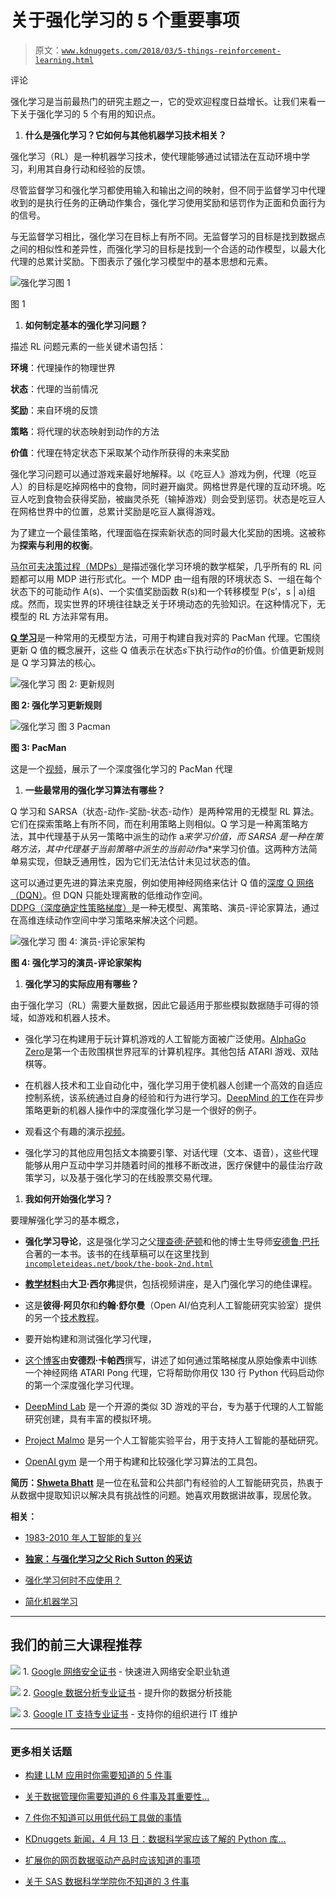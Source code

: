# 关于强化学习的 5 个重要事项

> 原文：[`www.kdnuggets.com/2018/03/5-things-reinforcement-learning.html`](https://www.kdnuggets.com/2018/03/5-things-reinforcement-learning.html)

评论

强化学习是当前最热门的研究主题之一，它的受欢迎程度日益增长。让我们来看一下关于强化学习的 5 个有用的知识点。

1.  **什么是强化学习？它如何与其他机器学习技术相关？**

强化学习（RL）是一种机器学习技术，使代理能够通过试错法在互动环境中学习，利用其自身行动和经验的反馈。

尽管监督学习和强化学习都使用输入和输出之间的映射，但不同于监督学习中代理收到的是执行任务的正确动作集合，强化学习使用奖励和惩罚作为正面和负面行为的信号。

与无监督学习相比，强化学习在目标上有所不同。无监督学习的目标是找到数据点之间的相似性和差异性，而强化学习的目标是找到一个合适的动作模型，以最大化代理的总累计奖励。下图表示了强化学习模型中的基本思想和元素。

![强化学习图 1](img/33941f44debccc0218dc7911f6e19d20.png)

图 1

1.  **如何制定基本的强化学习问题？**

描述 RL 问题元素的一些关键术语包括：

**环境**：代理操作的物理世界

**状态**：代理的当前情况

**奖励**：来自环境的反馈

**策略**：将代理的状态映射到动作的方法

**价值**：代理在特定状态下采取某个动作所获得的未来奖励

强化学习问题可以通过游戏来最好地解释。以《吃豆人》游戏为例，代理（吃豆人）的目标是吃掉网格中的食物，同时避开幽灵。网格世界是代理的互动环境。吃豆人吃到食物会获得奖励，被幽灵杀死（输掉游戏）则会受到惩罚。状态是吃豆人在网格世界中的位置，总累计奖励是吃豆人赢得游戏。

为了建立一个最佳策略，代理面临在探索新状态的同时最大化奖励的困境。这被称为**探索与利用的权衡**。

[马尔可夫决策过程（MDPs）](https://en.wikipedia.org/wiki/Markov_decision_process)是描述强化学习环境的数学框架，几乎所有的 RL 问题都可以用 MDP 进行形式化。一个 MDP 由一组有限的环境状态 S、一组在每个状态下的可能动作 A(s)、一个实值奖励函数 R(s)和一个转移模型 P(s’，s | a)组成。然而，现实世界的环境往往缺乏关于环境动态的先验知识。在这种情况下，无模型的 RL 方法非常有用。

[**Q 学习**](https://en.wikipedia.org/wiki/Q-learning)是一种常用的无模型方法，可用于构建自我对弈的 PacMan 代理。它围绕更新 Q 值的概念展开，这些 Q 值表示在状态*s*下执行动作*a*的价值。价值更新规则是 Q 学习算法的核心。

![强化学习 图 2: 更新规则](img/336afa9839ae3120aa2557a4483a10a9.png)

**图 2: 强化学习更新规则**

![强化学习 图 3 Pacman](img/ff32fdfaa7b912f3d699337cd4a84367.png)

**图 3: PacMan**

这是一个[视频](https://www.youtube.com/watch?v=QilHGSYbjDQ)，展示了一个深度强化学习的 PacMan 代理

1.  **一些最常用的强化学习算法有哪些？**

Q 学习和 SARSA（状态-动作-奖励-状态-动作）是两种常用的无模型 RL 算法。它们在探索策略上有所不同，而在利用策略上则相似。Q 学习是一种离策略方法，其中代理基于从另一策略中派生的动作 a*来学习价值，而 SARSA 是一种在策略方法，其中代理基于当前策略中派生的当前动作*a*来学习价值。这两种方法简单易实现，但缺乏通用性，因为它们无法估计未见过状态的值。

这可以通过更先进的算法来克服，例如使用神经网络来估计 Q 值的[深度 Q 网络（DQN）](https://deepmind.com/research/dqn/)。但 DQN 只能处理离散的低维动作空间。[DDPG（深度确定性策略梯度）](https://arxiv.org/abs/1509.02971)是一种无模型、离策略、演员-评论家算法，通过在高维连续动作空间中学习策略来解决这个问题。

![强化学习 图 4: 演员-评论家架构](img/1b01bb70433f08d65cd07caaf62ec8ed.png)

**图 4: 强化学习的演员-评论家架构**

1.  **强化学习的实际应用有哪些？**

由于强化学习（RL）需要大量数据，因此它最适用于那些模拟数据随手可得的领域，如游戏和机器人技术。

+   强化学习在构建用于玩计算机游戏的人工智能方面被广泛使用。[AlphaGo Zero](https://deepmind.com/blog/alphago-zero-learning-scratch/)是第一个击败围棋世界冠军的计算机程序。其他包括 ATARI 游戏、双陆棋等。

+   在机器人技术和工业自动化中，强化学习用于使机器人创建一个高效的自适应控制系统，该系统通过自身的经验和行为进行学习。[DeepMind 的工作](https://deepmind.com/research/publications/deep-reinforcement-learning-robotic-manipulation/)在异步策略更新的机器人操作中的深度强化学习是一个很好的例子。

+   观看这个有趣的演示[视频](https://www.youtube.com/watch?v=ZhsEKTo7V04&t=48s)。

+   强化学习的其他应用包括文本摘要引擎、对话代理（文本、语音），这些代理能够从用户互动中学习并随着时间的推移不断改进，医疗保健中的最佳治疗政策学习，以及基于强化学习的在线股票交易代理。

1.  **我如何开始强化学习？**

要理解强化学习的基本概念，

+   **强化学习导论**，这是强化学习之父[理查德·萨顿](https://en.wikipedia.org/wiki/Richard_S._Sutton)和他的博士生导师[安德鲁·巴托](https://en.wikipedia.org/wiki/Andrew_Barto)合著的一本书。该书的在线草稿可以在这里找到 [`incompleteideas.net/book/the-book-2nd.html`](http://incompleteideas.net/book/the-book-2nd.html)

+   [**教学材料**](http://www0.cs.ucl.ac.uk/staff/d.silver/web/Teaching.html)由**大卫·西尔弗**提供，包括视频讲座，是入门强化学习的绝佳课程。

+   这是**彼得·阿贝尔**和**约翰·舒尔曼**（Open AI/伯克利人工智能研究实验室）提供的另一个[技术教程](http://people.eecs.berkeley.edu/~pabbeel/nips-tutorial-policy-optimization-Schulman-Abbeel.pdf)。

+   要开始构建和测试强化学习代理，

+   [这个博客](http://karpathy.github.io/2016/05/31/rl/)由**安德烈·卡帕西**撰写，讲述了如何通过策略梯度从原始像素中训练一个神经网络 ATARI Pong 代理，它将帮助你用仅 130 行 Python 代码启动你的第一个深度强化学习代理。

+   [DeepMind Lab](https://deepmind.com/blog/open-sourcing-deepmind-lab/) 是一个开源的类似 3D 游戏的平台，专为基于代理的人工智能研究创建，具有丰富的模拟环境。

+   [Project Malmo](https://www.microsoft.com/en-us/research/project/project-malmo/) 是另一个人工智能实验平台，用于支持人工智能的基础研究。

+   [OpenAI gym](https://gym.openai.com/) 是一个用于构建和比较强化学习算法的工具包。

**简历：[Shweta Bhatt](https://www.linkedin.com/in/shweta-bhatt-1a930b12/)** 是一位在私营和公共部门有经验的人工智能研究员，热衷于从数据中提取知识以解决具有挑战性的问题。她喜欢用数据讲故事，现居伦敦。

**相关：**

+   [1983-2010 年人工智能的复兴](https://www.kdnuggets.com/2018/02/resurgence-ai-1983-2010.html)

+   [**独家：与强化学习之父 Rich Sutton 的采访**](https://www.kdnuggets.com/2017/12/interview-rich-sutton-reinforcement-learning.html)

+   [强化学习何时不应使用？](https://www.kdnuggets.com/2017/12/when-reinforcement-learning-not-used.html)

+   [简化机器学习](https://www.kdnuggets.com/2018/03/databricks-ebook-making-machine-learning-simple.html)

* * *

## 我们的前三大课程推荐

![](img/0244c01ba9267c002ef39d4907e0b8fb.png) 1\. [Google 网络安全证书](https://www.kdnuggets.com/google-cybersecurity) - 快速进入网络安全职业轨道

![](img/e225c49c3c91745821c8c0368bf04711.png) 2\. [Google 数据分析专业证书](https://www.kdnuggets.com/google-data-analytics) - 提升你的数据分析技能

![](img/0244c01ba9267c002ef39d4907e0b8fb.png) 3\. [Google IT 支持专业证书](https://www.kdnuggets.com/google-itsupport) - 支持你的组织进行 IT 维护

* * *

### 更多相关话题

+   [构建 LLM 应用时你需要知道的 5 件事](https://www.kdnuggets.com/2023/08/5-things-need-know-building-llm-applications.html)

+   [关于数据管理你需要知道的 6 件事及其重要性…](https://www.kdnuggets.com/2022/05/6-things-need-know-data-management-matters-computer-vision.html)

+   [7 件你不知道可以用低代码工具做的事情](https://www.kdnuggets.com/2022/09/7-things-didnt-know-could-low-code-tool.html)

+   [KDnuggets 新闻，4 月 13 日：数据科学家应该了解的 Python 库…](https://www.kdnuggets.com/2022/n15.html)

+   [扩展你的网页数据驱动产品时应该知道的事项](https://www.kdnuggets.com/2023/08/things-know-scaling-web-datadriven-product.html)

+   [关于 SAS 数据科学学院你不知道的 3 件事](https://www.kdnuggets.com/2022/07/sas-3-things-didnt-know-sas-academy-data-science.html)
